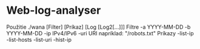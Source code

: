 # Web-log-analyser

Použitie
  ./wana [Filter] [Príkaz] [Log [Log2[...]]]
Filtre
  -a YYYY-MM-DD
  -b YYYY-MM-DD
  -ip IPv4/IPv6
  -uri URI    napríklad: "/robots\.txt"
Príkazy
  -list-ip
  -list-hosts
  -list-uri
  -hist-ip
